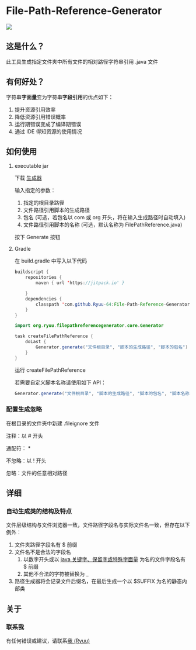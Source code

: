 # File-Path-Reference-Generator

[![](https://jitpack.io/v/Ryuu-64/File-Path-Reference-Generator.svg)](https://jitpack.io/#Ryuu-64/File-Path-Reference-Generator)

## 这是什么？

此工具生成指定文件夹中所有文件的相对路径字符串引用 .java 文件

## 有何好处？

字符串**字面量**变为字符串**字段引用**的优点如下：

1. 提升资源引用效率
2. 降低资源引用错误概率
3. 运行期错误变成了编译期错误
4. 通过 IDE 得知资源的使用情况

## 如何使用

1. executable jar

   下载 [生成器](https://github.com/Ryuu-64/File-Path-Reference-Generator/releases/)

   输入指定的参数：

   1. 指定的根目录路径
   2. 文件路径引用脚本的生成路径
   3. 包名 (可选，若包名以 com 或 org 开头，将在输入生成路径时自动填入)
   4. 文件路径引用脚本的名称 (可选，默认名称为 FilePathReference.java)

   按下 Generate 按钮

2. Gradle

   在 build.gradle 中写入以下代码

   ```java
   buildscript {
       repositories {
           maven { url 'https://jitpack.io' }
   
       }
       dependencies {
           classpath 'com.github.Ryuu-64:File-Path-Reference-Generator:Tag' // 输入您需要的 Tag
       }
   }
   
   import org.ryuu.filepathreferencegenerator.core.Generator
   
   task createFilePathReference {
       doLast {
           Generator.generate("文件根目录", "脚本的生成路径", "脚本的包名")
       }
   }
   ```

   运行 createFilePathReference

   若需要自定义脚本名称请使用如下 API：
   
   ```java
   Generator.generate("文件根目录", "脚本的生成路径", "脚本的包名", "脚本名称")
   ```

### 配置生成忽略

在根目录的文件夹中新建 .fileignore 文件

注释：以 \# 开头

通配符： \*

不忽略：以 ! 开头

忽略：文件的任意相对路径

## 详细

### 自动生成类的结构及特点

文件层级结构与文件浏览器一致，文件路径字段名与实际文件名一致，但存在以下例外：

1. 文件夹路径字段名有 $ 前缀
2. 文件名不是合法的字段名
   1. 以数字开头或以 [java 关键字、保留字或特殊字面量](https://docs.oracle.com/javase/tutorial/java/nutsandbolts/_keywords.html) 为名的文件字段名有 $ 前缀
   2. 其他不合法的字符被替换为 _
3. 路径生成器将会记录文件后缀名，在最后生成一个以 $SUFFIX 为名的静态内部类

## 关于

### 联系我

有任何错误或建议，请联系[我 (Ryuu)](64ryuu@gmail.com)

